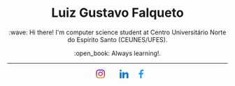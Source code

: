 <h1 align="center">Luiz Gustavo Falqueto</h1>

<p align="center">:wave: Hi there! I'm computer science student at Centro Universitário Norte do Espírito Santo (CEUNES/UFES).</p>

<p align="center">:open_book: Always learning!.</p>

---
<p align="center">
  <img src="https://github.com/luizgfalqueto/luizgfalqueto/blob/master/icons/instagram_icon.png" alt="Instagram" align="center" hspace="15px">
  <img src="https://github.com/luizgfalqueto/luizgfalqueto/blob/master/icons/linkedin_icon.png" alt="linkedin" align="center" hspace="15px">
  <img src="https://github.com/luizgfalqueto/luizgfalqueto/blob/master/icons/facebook_icon.png" alt="facebook" align="center">
</p>
